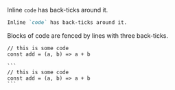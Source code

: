 Inline `code` has back-ticks around it.

```md
Inline `code` has back-ticks around it.
```

Blocks of code are fenced by lines with three back-ticks.

```
// this is some code
const add = (a, b) => a + b
```

    ```
    // this is some code
    const add = (a, b) => a + b
    ```
